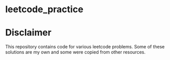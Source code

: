# leetcode_practice
# Disclaimer
This repository contains code for various leetcode problems. Some of these solutions are my own and some were copied from other resources. 
